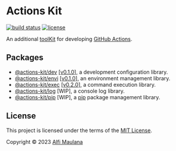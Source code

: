 # Actions Kit

[![build status](https://img.shields.io/github/actions/workflow/status/threeal/actions-kit/build.yml?branch=main)](https://github.com/threeal/actions-kit/actions/workflows/build.yml)
[![license](https://img.shields.io/github/license/threeal/actions-kit)](./LICENSE)

An additional [toolKit](https://github.com/actions/toolkit) for developing [GitHub Actions](https://github.com/features/actions).

## Packages

- [@actions-kit/dev](./packages/dev)
  [[v0.1.0]](https://github.com/threeal/actions-kit/releases/tag/dev%40v0.1.0),
  a development configuration library.
- [@actions-kit/envi](./packages/envi) [[v0.1.0]](https://github.com/threeal/actions-kit/releases/tag/envi%40v0.1.0), an environment management library.
- [@actions-kit/exec](./packages/exec) [[v0.2.0]](https://github.com/threeal/actions-kit/releases/tag/exec%40v0.2.0), a command execution library.
- [@actions-kit/log](./packages/log) [WIP], a console log library.
- [@actions-kit/pip](./packages/pip) [WIP], a [pip](https://pypi.org/project/pip) package management library.

## License

This project is licensed under the terms of the [MIT License](./LICENSE).

Copyright © 2023 [Alfi Maulana](https://github.com/threeal)
